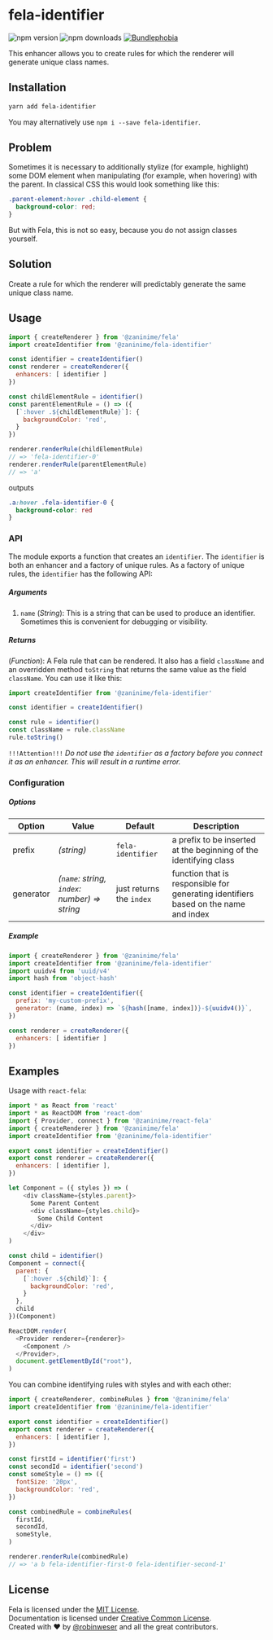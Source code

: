 # fela-identifier

<img alt="npm version" src="https://badge.fury.io/js/fela-identifier.svg"> <img alt="npm downloads" src="https://img.shields.io/npm/dm/fela-identifier.svg"> <a href="https://bundlephobia.com/result?p=fela-identifier@latest"><img alt="Bundlephobia" src="https://img.shields.io/bundlephobia/minzip/fela-identifier.svg"></a>

This enhancer allows you to create rules for which the renderer will generate unique class names.

## Installation
```sh
yarn add fela-identifier
```
You may alternatively use `npm i --save fela-identifier`.

## Problem
Sometimes it is necessary to additionally stylize (for example, highlight) some DOM element when manipulating (for example, when hovering) with the parent.
In classical CSS this would look something like this:
```css
.parent-element:hover .child-element {
  background-color: red;
}
```
But with Fela, this is not so easy, because you do not assign classes yourself.

## Solution
Create a rule for which the renderer will predictably generate the same unique class name.

## Usage
```javascript
import { createRenderer } from '@zaninime/fela'
import createIdentifier from '@zaninime/fela-identifier'

const identifier = createIdentifier()
const renderer = createRenderer({
  enhancers: [ identifier ]
})

const childElementRule = identifier()
const parentElementRule = () => ({
  [`:hover .${childElementRule}`]: {
    backgroundColor: 'red',
  }
})

renderer.renderRule(childElementRule)
// => 'fela-identifier-0'
renderer.renderRule(parentElementRule)
// => 'a'
```

outputs

```css
.a:hover .fela-identifier-0 {
  background-color: red
}
```

### API

The module exports a function that creates an `identifier`. The `identifier` is both an enhancer and a factory of unique rules. As a factory of unique rules, the `identifier` has the following API:

##### Arguments
1. `name` (*String*): This is a string that can be used to produce an identifier. Sometimes this is convenient for debugging or visibility.

##### Returns
(*Function*): A Fela rule that can be rendered. It also has a field `className` and an overridden method `toString` that returns the same value as the field `className`. You can use it like this:
```js
import createIdentifier from '@zaninime/fela-identifier'

const identifier = createIdentifier()

const rule = identifier()
const className = rule.className
rule.toString()
```

`!!!Attention!!!` *Do not use the `identifier` as a factory before you connect it as an enhancer. This will result in a runtime error.*


### Configuration
##### Options

| Option | Value | Default | Description |
| ------ | --- | ------------ | --- |
| prefix | *(string)* | `fela-identifier` | a prefix to be inserted at the beginning of the identifying class |
| generator | *(`name`: string, `index`: number) => string* | just returns the `index` | function that is responsible for generating identifiers based on the name and index |

##### Example
```javascript
import { createRenderer } from '@zaninime/fela'
import createIdentifier from '@zaninime/fela-identifier'
import uuidv4 from 'uuid/v4'
import hash from 'object-hash'

const identifier = createIdentifier({
  prefix: 'my-custom-prefix',
  generator: (name, index) => `${hash([name, index])}-${uuidv4()}`,
})

const renderer = createRenderer({
  enhancers: [ identifier ]
})
```

## Examples

Usage with `react-fela`:

```js
import * as React from 'react'
import * as ReactDOM from 'react-dom'
import { Provider, connect } from '@zaninime/react-fela'
import { createRenderer } from '@zaninime/fela'
import createIdentifier from '@zaninime/fela-identifier'

export const identifier = createIdentifier()
export const renderer = createRenderer({
  enhancers: [ identifier ],
})

let Component = ({ styles }) => (
    <div className={styles.parent}>
      Some Parent Content
      <div className={styles.child}>
        Some Child Content
      </div>
    </div>
)

const child = identifier()
Component = connect({
  parent: {
    [`:hover .${child}`]: {
      backgroundColor: 'red',
    }
  },
  child
})(Component)

ReactDOM.render(
  <Provider renderer={renderer}>
    <Component />
  </Provider>,
  document.getElementById("root"),
)
```

You can combine identifying rules with styles and with each other:

```js
import { createRenderer, combineRules } from '@zaninime/fela'
import createIdentifier from '@zaninime/fela-identifier'

export const identifier = createIdentifier()
export const renderer = createRenderer({
  enhancers: [ identifier ],
})

const firstId = identifier('first')
const secondId = identifier('second')
const someStyle = () => ({
  fontSize: '20px',
  backgroundColor: 'red',
})

const combinedRule = combineRules(
  firstId,
  secondId,
  someStyle,
)

renderer.renderRule(combinedRule)
// => 'a b fela-identifier-first-0 fela-identifier-second-1'
```

## License
Fela is licensed under the [MIT License](http://opensource.org/licenses/MIT).<br>
Documentation is licensed under [Creative Common License](http://creativecommons.org/licenses/by/4.0/).<br>
Created with ♥ by [@robinweser](http://weser.io) and all the great contributors.
